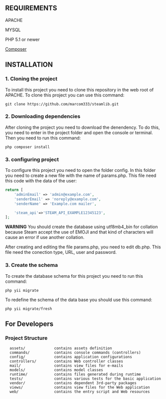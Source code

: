 REQUIREMENTS
------------

APACHE

MYSQL

PHP 5.1 or newer

[Composer](http://getcomposer.org/)

INSTALLATION
------------

### 1. Cloning the project

To install this project you need to clone this repository in the web root of APACHE. To clone this project you can use this command:

~~~
git clone https://github.com/marcom333/steamlib.git
~~~

### 2. Downloading dependencies

After cloning the project you need to download the denendency. To do this, you need to enter in the project folder and open the console or terminal. Then you need to run this command:

~~~
php composer install
~~~

### 3. configuring project

To configure this project you need to open the folder config. In this folder you need to create a new 
file with the name of params.php. This file need this code with the data of the user:

```php
return [
    'adminEmail' => 'admin@example.com',
    'senderEmail' => 'noreply@example.com',
    'senderName' => 'Example.com mailer',

    'steam_api'=>'STEAM_API_EXAMPLE12345123',
];
```

<div class="warning">
    <b>WARNING</b> You should create the database using utf8mb4_bin for collation because Steam accept 
    the use of EMOJI and that kind of characters will cause an error if use another collation.
</div>

After creating and editing the file params.php, you need to edit db.php. This file need the conection type,
URL, user and password. 

### 3. Create the schema

To create the database schema for this project you need to run this command:

~~~
php yii migrate
~~~

To redefine the schema of the data base you should use this command:

~~~
php yii migrate/fresh
~~~

For Developers
-------------------

### Project Structure

      assets/             contains assets definition
      commands/           contains console commands (controllers)
      config/             contains application configurations
      controllers/        contains Web controller classes
      mail/               contains view files for e-mails
      models/             contains model classes
      runtime/            contains files generated during runtime
      tests/              contains various tests for the basic application
      vendor/             contains dependent 3rd-party packages
      views/              contains view files for the Web application
      web/                contains the entry script and Web resources
